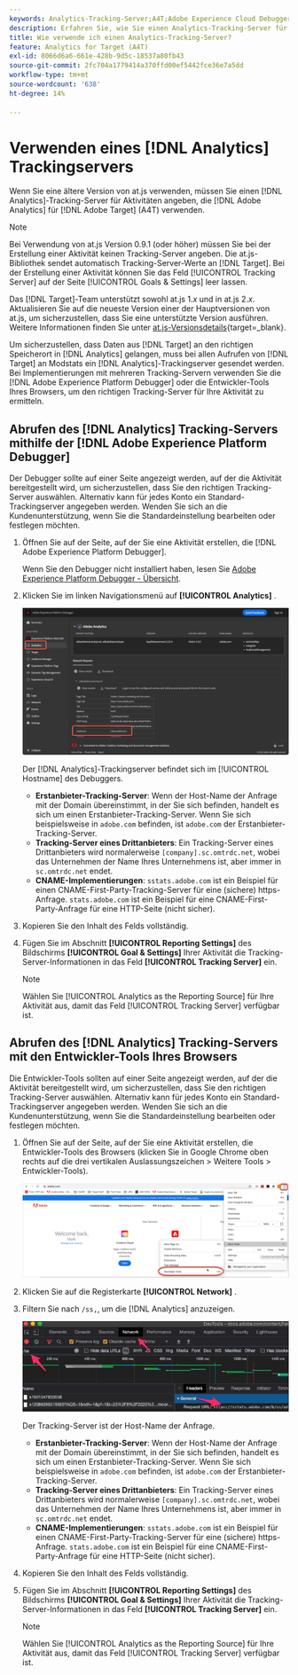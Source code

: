 ```yaml
---
keywords: Analytics-Tracking-Server;A4T;Adobe Experience Cloud Debugger;Adobe Experience Platform Debugger;Berichtsquelle;Entwickler-Tools
description: Erfahren Sie, wie Sie einen Analytics-Tracking-Server für Aktivitäten angeben, die Analytics for [!DNL Target] (A4T) verwenden, wenn Sie eine ältere Version von at.js verwenden.
title: Wie verwende ich einen Analytics-Tracking-Server?
feature: Analytics for Target (A4T)
exl-id: 8066d6a6-661e-428b-9d5c-18537a80fb43
source-git-commit: 2fc704a1779414a370ffd00ef5442fce36e7a5dd
workflow-type: tm+mt
source-wordcount: '638'
ht-degree: 14%

---
```


# Verwenden eines [!DNL Analytics] Trackingservers

Wenn Sie eine ältere Version von at.js verwenden, müssen Sie einen [!DNL Analytics]-Tracking-Server für Aktivitäten angeben, die [!DNL Adobe Analytics] für [!DNL Adobe Target] (A4T) verwenden.

>[!NOTE]
>
>Bei Verwendung von at.js Version 0.9.1 (oder höher) müssen Sie bei der Erstellung einer Aktivität keinen Tracking-Server angeben. Die at.js-Bibliothek sendet automatisch Tracking-Server-Werte an [!DNL Target]. Bei der Erstellung einer Aktivität können Sie das Feld [!UICONTROL Tracking Server] auf der Seite [!UICONTROL Goals & Settings] leer lassen.
>
>Das [!DNL Target]-Team unterstützt sowohl at.js 1.*x* und in at.js 2.*x*. Aktualisieren Sie auf die neueste Version einer der Hauptversionen von at.js, um sicherzustellen, dass Sie eine unterstützte Version ausführen. Weitere Informationen finden Sie unter [at.js-Versionsdetails](https://experienceleague.adobe.com/docs/target-dev/developer/client-side/at-js-implementation/target-atjs-versions.html?lang=de){target=_blank}.

Um sicherzustellen, dass Daten aus [!DNL Target] an den richtigen Speicherort in [!DNL Analytics] gelangen, muss bei allen Aufrufen von [!DNL Target] an Modstats ein [!DNL Analytics]-Trackingserver gesendet werden. Bei Implementierungen mit mehreren Tracking-Servern verwenden Sie die [!DNL Adobe Experience Platform Debugger] oder die Entwickler-Tools Ihres Browsers, um den richtigen Tracking-Server für Ihre Aktivität zu ermitteln.

## Abrufen des [!DNL Analytics] Tracking-Servers mithilfe der [!DNL Adobe Experience Platform Debugger]

Der Debugger sollte auf einer Seite angezeigt werden, auf der die Aktivität bereitgestellt wird, um sicherzustellen, dass Sie den richtigen Tracking-Server auswählen. Alternativ kann für jedes Konto ein Standard-Trackingserver angegeben werden. Wenden Sie sich an die Kundenunterstützung, wenn Sie die Standardeinstellung bearbeiten oder festlegen möchten.

1. Öffnen Sie auf der Seite, auf der Sie eine Aktivität erstellen, die [!DNL Adobe Experience Platform Debugger].

   Wenn Sie den Debugger nicht installiert haben, lesen Sie [Adobe Experience Platform Debugger - Übersicht](https://experienceleague.adobe.com/docs/platform-learn/data-collection/debugger/overview.html).

1. Klicken Sie im linken Navigationsmenü auf **[!UICONTROL Analytics]** .

   ![screen_debuggerTrackServ image](assets/Screen_DebuggerTrackServ.png)

   Der [!DNL Analytics]-Trackingserver befindet sich im [!UICONTROL Hostname] des Debuggers.

   * **Erstanbieter-Tracking-Server**: Wenn der Host-Name der Anfrage mit der Domain übereinstimmt, in der Sie sich befinden, handelt es sich um einen Erstanbieter-Tracking-Server. Wenn Sie sich beispielsweise in `adobe.com` befinden, ist `adobe.com` der Erstanbieter-Tracking-Server.
   * **Tracking-Server eines Drittanbieters**: Ein Tracking-Server eines Drittanbieters wird normalerweise `[company].sc.omtrdc.net`, wobei das Unternehmen der Name Ihres Unternehmens ist, aber immer in `sc.omtrdc.net` endet.
   * **CNAME-Implementierungen**: `sstats.adobe.com` ist ein Beispiel für einen CNAME-First-Party-Tracking-Server für eine (sichere) https-Anfrage. `stats.adobe.com` ist ein Beispiel für eine CNAME-First-Party-Anfrage für eine HTTP-Seite (nicht sicher).

1. Kopieren Sie den Inhalt des Felds vollständig.

1. Fügen Sie im Abschnitt **[!UICONTROL Reporting Settings]** des Bildschirms **[!UICONTROL Goal & Settings]** Ihrer Aktivität die Tracking-Server-Informationen in das Feld **[!UICONTROL Tracking Server]** ein.

   >[!NOTE]
   >
   >Wählen Sie [!UICONTROL Analytics as the Reporting Source] für Ihre Aktivität aus, damit das Feld [!UICONTROL Tracking Server] verfügbar ist.

## Abrufen des [!DNL Analytics] Tracking-Servers mit den Entwickler-Tools Ihres Browsers

Die Entwickler-Tools sollten auf einer Seite angezeigt werden, auf der die Aktivität bereitgestellt wird, um sicherzustellen, dass Sie den richtigen Tracking-Server auswählen. Alternativ kann für jedes Konto ein Standard-Trackingserver angegeben werden. Wenden Sie sich an die Kundenunterstützung, wenn Sie die Standardeinstellung bearbeiten oder festlegen möchten.

1. Öffnen Sie auf der Seite, auf der Sie eine Aktivität erstellen, die Entwickler-Tools des Browsers (klicken Sie in Google Chrome oben rechts auf die drei vertikalen Auslassungszeichen > Weitere Tools > Entwickler-Tools).

   ![Chrome-Entwickler-Tools](/help/main/c-integrating-target-with-mac/a4t/assets/chrome-dev-tools.png)

1. Klicken Sie auf die Registerkarte **[!UICONTROL Network]** .

1. Filtern Sie nach `/ss,`, um die [!DNL Analytics] anzuzeigen.

   ![Chrome-Entwicklertools mit der /ss-Suche](/help/main/c-integrating-target-with-mac/a4t/assets/chrome-search.png)

   Der Tracking-Server ist der Host-Name der Anfrage.

   * **Erstanbieter-Tracking-Server**: Wenn der Host-Name der Anfrage mit der Domain übereinstimmt, in der Sie sich befinden, handelt es sich um einen Erstanbieter-Tracking-Server. Wenn Sie sich beispielsweise in `adobe.com` befinden, ist `adobe.com` der Erstanbieter-Tracking-Server.
   * **Tracking-Server eines Drittanbieters**: Ein Tracking-Server eines Drittanbieters wird normalerweise `[company].sc.omtrdc.net`, wobei das Unternehmen der Name Ihres Unternehmens ist, aber immer in `sc.omtrdc.net` endet.
   * **CNAME-Implementierungen**: `sstats.adobe.com` ist ein Beispiel für einen CNAME-First-Party-Tracking-Server für eine (sichere) https-Anfrage. `stats.adobe.com` ist ein Beispiel für eine CNAME-First-Party-Anfrage für eine HTTP-Seite (nicht sicher).

1. Kopieren Sie den Inhalt des Felds vollständig.

1. Fügen Sie im Abschnitt **[!UICONTROL Reporting Settings]** des Bildschirms **[!UICONTROL Goal & Settings]** Ihrer Aktivität die Tracking-Server-Informationen in das Feld **[!UICONTROL Tracking Server]** ein.

   >[!NOTE]
   >
   >Wählen Sie [!UICONTROL Analytics as the Reporting Source] für Ihre Aktivität aus, damit das Feld [!UICONTROL Tracking Server] verfügbar ist.
